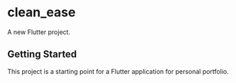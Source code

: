 # clean_ease

A new Flutter project.

## Getting Started

This project is a starting point for a Flutter application for personal portfolio.
